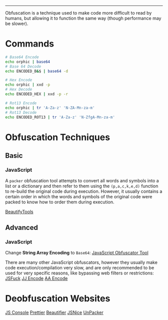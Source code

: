 ___
Obfuscation is a technique used to make code more difficult to read by humans, but allowing it to function the same way (though performance may be slower).

# Commands
```bash
# Base64 Encode
echo orphic | base64
# Base 64 Decode
echo ENCODED_B&$ | base64 -d

# Hex Encode
echo orphic | xxd -p
# Hex Decode
echo ENCODED_HEX | xxd -p -r

# Rot13 Encode
echo orphic | tr 'A-Za-z' 'N-ZA-Mn-za-m'
# Rot13 Decode
echo ENCODED_ROT13 | tr 'A-Za-z' 'N-ZfgA-Mn-za-m'
```



# Obfuscation Techniques

## Basic

### JavaScript
A `packer` obfuscation tool attempts to convert all words and symbols into a list or a dictionary and then refer to them using the `(p,a,c,k,e,d)` function to re-build the original code during execution. However, it usually contains a certain order in which the words and symbols of the original code were packed to know how to order them during execution.

[BeautifyTools](https://beautifytools.com/javascript-obfuscator.php#)

## Advanced

### JavaScript

Change **String Array Encoding** to `Base64`:
[JavaScript Obfuscator Tool](https://obfuscator.io/)

There are many other JavaScript obfuscators, however they usually make code execution/compilation very slow, and are only recommended to be used for very specific reasons, like bypassing web filters or restrictions:
[JSFuck](http://www.jsfuck.com/)
[JJ Encode](https://utf-8.jp/public/jjencode.html)
[AA Encode](https://utf-8.jp/public/aaencode.html)



# Deobfuscation Websites
[JS Console](https://jsconsole.com/)
[Prettier](https://prettier.io/playground/)
[Beautifier](https://beautifier.io/)
[JSNice](http://www.jsnice.org/)
[UnPacker](https://matthewfl.com/unPacker.html)
